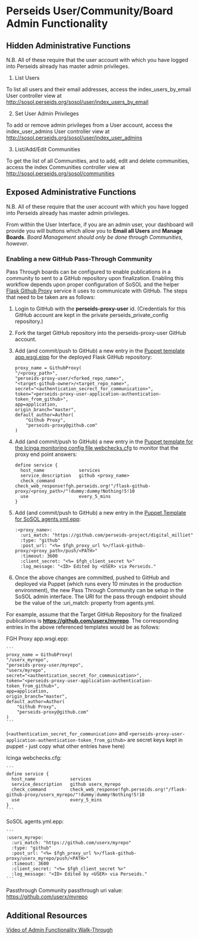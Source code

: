 # Perseids User/Community/Board Admin Functionality

## Hidden Administrative Functions

N.B. All of these require that the user account with which you have logged into Perseids already has master admin privileges.

1. List Users

To list all users and their email addresses, access the index_users_by_email User controller view at http://sosol.perseids.org/sosol/user/index_users_by_email

2. Set User Admin Privileges

To add or remove admin privileges from a User account, access the index_user_admins User controller view at 
http://sosol.perseids.org/sosol/user/index_user_admins

3. List/Add/Edit Communities

To get the list of all Communities, and to add, edit and delete communities, access the index Communities controller view at  http://sosol.perseids.org/sosol/communities


## Exposed Administrative Functions

N.B. All of these require that the user account with which you have logged into Perseids already has master admin privileges.

From within the User Interface, if you are an admin user, your dashboard will provide you will buttons which allow you to __Email all Users__ and __Manage Boards__.  _Board Management should only be done through Communities, however_.

### Enabling a new GitHub Pass-Through Community

Pass Through boards can be configured to enable publications in a community to sent to a GitHub repository upon finalization. Enabling this workflow depends upon proper configuration of SoSOL and the helper [Flask Github Proxy](https://github.com/perseids-project/perseids_docs/blob/master/integrations/syriaca/flaskgithubproxy.md) service it uses to communicate with GitHub.  The steps that need to be taken are as follows:

1. Login to GitHub with the __perseids-proxy-user__ id. (Credentials for this GitHub account are kept in the private perseids_private_config repository.)

2. Fork the target GitHub repository into the perseids-proxy-user GitHub account. 

3. Add (and commit/push to GitHub) a new entry in the [Puppet template app.wsgi.eipp](https://github.com/perseids-project/perseids-puppet/blob/master/site-modules/site/templates/profiles/fghproxy/app.wsgi.epp) for the deployed Flask GitHub repository:

    ```
    proxy_name = GithubProxy(
    "/<proxy_path>",
    "perseids-proxy-user/<forked_repo_name>",
    "<target-github-owner>/<target_repo_name>",
    secret="<authentication_secrect_for_communication>",
    token="<perseids-proxy-user-application-authentication-token_from_github>",
    app=application,
    origin_branch="master",
    default_author=Author(
        "Github Proxy",
        "perseids-proxy@github.com"
    )
    ```
4. Add (and commit/push to GitHub) a new entry in the [Puppet template for the Icinga monitoring config file webchecks.cfg](https://github.com/perseids-project/perseids-puppet/blob/master/site-modules/site/files/icinga/webchecks.cfg) to monitor that the proxy end point answers:

    ```
    define service {
      host_name             services
      service_description   github <proxy_name>
      check_command         check_web_response!fgh.perseids.org!"/flask-github-proxy/<proxy_path>/"!dummy:dummy!Nothing!5!10
      use                   every_5_mins
    }
    ```
5. Add (and commit/push to GitHub) a new entry in the [Puppet Template for SoSOL agents.yml.epp](https://github.com/perseids-project/perseids-puppet/blob/master/site-modules/sosol/templates/agents.yml.epp):

    ```
    :<proxy_name>:
      :uri_match: "https://github.com/perseids-project/digital_milliet"
      :type: "github"
      :post_url: "<%= $fgh_proxy_url %>/flask-github-proxy/<proxy_path>/push/<PATH>"
      :timeout: 3600
      :client_secret: "<%= $fgh_client_secret %>"
      :log_message: "<ID> Edited by <USER> via Perseids."
    ```
 6. Once the above changes are committed, pushed to GitHub and deployed via Puppet (which runs every 10 minutes in the production environment), the new Pass Through Community can be setup in the SoSOL admin interface.  The URI for the pass through endpoint should be the value of the :uri_match: property from agents.yml.
 
 For example, assume that the Target GitHub Repository for the finalized publications is __https://github.com/userx/myrepo__. The corresponding entries in the above referenced templates would be as follows:
 
 FGH Proxy app.wsgi.epp:
 
    ```
    proxy_name = GithubProxy(
    "/userx_myrepo",
    "perseids-proxy-user/myrepo",
    "userx/myrepo",
    secret="<authentication_secret_for_communication>",
    token="<perseids-proxy-user-application-authentication-token_from_github>",
    app=application,
    origin_branch="master",
    default_author=Author(
        "Github Proxy",
        "perseids-proxy@github.com"
    )
    ```
 (`<authentication_secret_for_communication>` and `<perseids-proxy-user-application-authentication-token_from_github>` are secret keys kept in puppet - just copy what other entries have here)
 
 Icinga webchecks.cfg:
 
    ```
    define service {
      host_name             services
      service_description   github userx_myrepo
      check_command         check_web_response!fgh.perseids.org!"/flask-github-proxy/userx_myrepo/"!dummy:dummy!Nothing!5!10
      use                   every_5_mins
    }
    ```
 SoSOL agents.yml.epp:
 
    ```
    :userx_myrepo:
      :uri_match: "https://github.com/userx/myrepo"
      :type: "github"
      :post_url: "<%= $fgh_proxy_url %>/flask-github-proxy/userx_myrepo/push/<PATH>"
      :timeout: 3600
      :client_secret: "<%= $fgh_client_secret %>"
      :log_message: "<ID> Edited by <USER> via Perseids."
    ```
 
 Passthrough Community passthrough uri value: https://github.com/userx/myrepo
 
## Additional Resources

[Video of Admin Functionality Walk-Through](https://github.com/perseids-project/perseids_docs/blob/master/admin.md)
